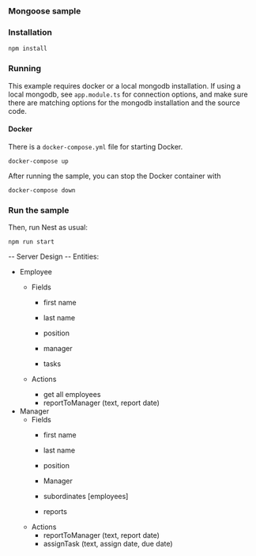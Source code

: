 ### Mongoose sample

### Installation


`npm install`

### Running

This example requires docker or a local mongodb installation.  If using a local mongodb, see `app.module.ts` for connection options, and make sure there are matching options for the mongodb installation and the source code.

#### Docker

There is a `docker-compose.yml` file for starting Docker.

`docker-compose up`

After running the sample, you can stop the Docker container with

`docker-compose down`

### Run the sample

Then, run Nest as usual:

`npm run start`


-- Server Design --
Entities:
- Employee
    - Fields
        - first name
        - last name
        - position

        - manager
        - tasks

    - Actions
        - get all employees
        - reportToManager (text, report date)
- Manager
    - Fields
        - first name
        - last name
        - position

        - Manager
        - subordinates [employees]
        - reports
    - Actions
        - reportToManager (text, report date)
        - assignTask (text, assign date, due date)